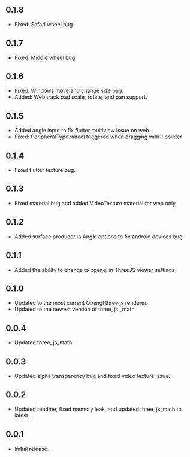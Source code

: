 ## 0.1.8

* Fixed: Safari wheel bug

## 0.1.7

* Fixed: Middle wheel bug

## 0.1.6

* Fixed: Windows move and change size bug.
* Added: Web track pad scale, rotate, and pan support.

## 0.1.5

* Added angle input to fix flutter multiview issue on web.
* Fixed: PeripheralType.wheel triggered when dragging with 1 pointer

## 0.1.4

* Fixed flutter texture bug.

## 0.1.3

* Fixed material bug and added VideoTexture material for web only

## 0.1.2

* Added surface producer in Angle options to fix android devices bug.

## 0.1.1

* Added the ability to change to opengl in ThreeJS viewer settings

## 0.1.0

* Updated to the most current Opengl three.js renderer.
* Updated to the newest version of three_js _math.

## 0.0.4

* Updated three_js_math.

## 0.0.3

* Updated alpha transparency bug and fixed video texture issue.

## 0.0.2

* Updated readme, fixed memory leak, and updated three_js_math to latest.

## 0.0.1

* Initial release.